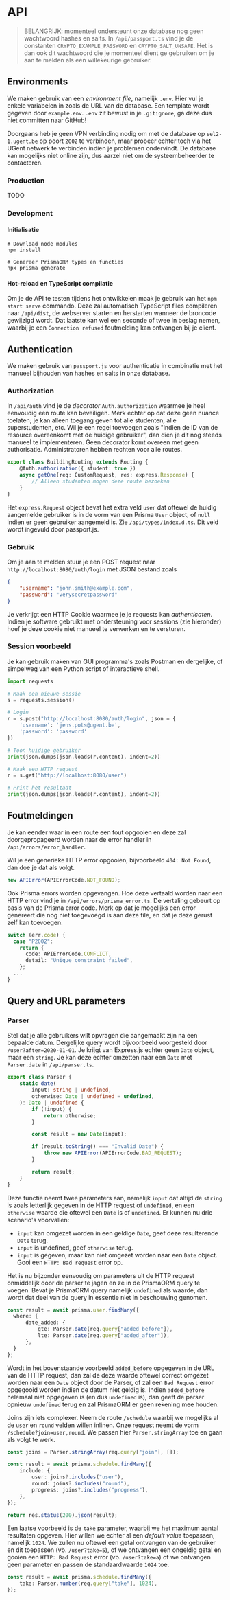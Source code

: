 # API

> BELANGRIJK: momenteel ondersteunt onze database nog geen wachtwoord hashes en salts. In `/api/passport.ts` vind je de constanten `CRYPTO_EXAMPLE_PASSWORD` en `CRYPTO_SALT_UNSAFE`. Het is dan ook dit wachtwoord die je momenteel dient ge gebruiken om je aan te melden als een willekeurige gebruiker.

## Environments

We maken gebruik van een _environment file_, namelijk `.env`. Hier vul je enkele variabelen in zoals de URL van de database. Een template wordt gegeven door `example.env`. `.env` zit bewust in je `.gitignore`, ga deze dus niet committen naar GitHub!

Doorgaans heb je geen VPN verbinding nodig om met de database op `sel2-1.ugent.be` op poort `2002` te verbinden, maar probeer echter toch via het UGent netwerk te verbinden indien je problemen ondervindt. De database kan mogelijks niet online zijn, dus aarzel niet om de systeembeheerder te contacteren.

### Production

TODO

### Development

#### Initialisatie

```shell
# Download node modules
npm install

# Genereer PrismaORM types en functies
npx prisma generate
```

#### Hot-reload en TypeScript compilatie

Om je de API te testen tijdens het ontwikkelen maak je gebruik van het `npm start serve` commando. Deze zal automatisch TypeScript files compileren naar `/api/dist`, de webserver starten en herstarten wanneer de broncode gewijzigd wordt. Dat laatste kan wel een seconde of twee in beslag nemen, waarbij je een `Connection refused` foutmelding kan ontvangen bij je client.

## Authentication

We maken gebruik van `passport.js` voor authenticatie in combinatie met het manueel bijhouden van hashes en salts in onze database.

### Authorization

In `/api/auth` vind je de _decorator_ `Auth.authorization` waarmee je heel eenvoudig een route kan beveiligen. Merk echter op dat deze geen nuance toelaten; je kan alleen toegang geven tot alle studenten, alle superstudenten, etc. Wil je een regel toevoegen zoals "indien de ID van de resource overeenkomt met de huidige gebruiker", dan dien je dit nog steeds manueel te implementeren. Geen decorator komt overeen met geen authorisatie. Administratoren hebben rechten voor alle routes.

```typescript
export class BuildingRouting extends Routing {
    @Auth.authorization({ student: true })
    async getOne(req: CustomRequest, res: express.Response) {
        // Alleen studenten mogen deze route bezoeken
    }
}
```

Het `express.Request` object bevat het extra veld `user` dat oftewel de huidig aangemelde gebruiker is in de vorm van een Prisma `User` object, of `null` indien er geen gebruiker aangemeld is. Zie `/api/types/index.d.ts`. Dit veld wordt ingevuld door passport.js.

### Gebruik

Om je aan te melden stuur je een POST request naar `http://localhost:8080/auth/login` met JSON bestand zoals

```json
{
    "username": "john.smith@example.com",
    "password": "verysecretpassword"
}
```

Je verkrijgt een HTTP Cookie waarmee je je requests kan _authenticaten_. Indien je software gebruikt met ondersteuning voor sessions (zie hieronder) hoef je deze cookie niet manueel te verwerken en te versturen.

### Session voorbeeld

Je kan gebruik maken van GUI programma's zoals Postman en dergelijke, of simpelweg van een Python script of interactieve shell.

```python
import requests

# Maak een nieuwe sessie
s = requests.session()

# Login
r = s.post("http://localhost:8080/auth/login", json = {
    'username': 'jens.pots@ugent.be',
    'password': 'password'
})

# Toon huidige gebruiker
print(json.dumps(json.loads(r.content), indent=2))

# Maak een HTTP request
r = s.get("http://localhost:8080/user")

# Print het resultaat
print(json.dumps(json.loads(r.content), indent=2))
```

## Foutmeldingen

Je kan eender waar in een route een fout opgooien en deze zal doorgepropageerd worden naar de error handler in `/api/errors/error_handler`.

Wil je een generieke HTTP error opgooien, bijvoorbeeld `404: Not Found`, dan doe je dat als volgt.

```typescript
new APIError(APIErrorCode.NOT_FOUND);
```

Ook Prisma errors worden opgevangen. Hoe deze vertaald worden naar een HTTP error vind je in `/api/errors/prisma_error.ts`. De vertaling gebeurt op basis van de Prisma error code. Merk op dat je mogelijks een error genereert die nog niet toegevoegd is aan deze file, en dat je deze gerust zelf kan toevoegen.

```typescript
switch (err.code) {
  case "P2002":
    return {
      code: APIErrorCode.CONFLICT,
      detail: "Unique constraint failed",
    };
  ...
}
```

## Query and URL parameters

### Parser

Stel dat je alle gebruikers wilt opvragen die aangemaakt zijn na een bepaalde datum. Dergelijke query wordt bijvoorbeeld voorgesteld door `/user?after=2020-01-01`. Je krijgt van Express.js echter geen `Date` object, maar een `string`. Je kan deze echter omzetten naar een `Date` met `Parser.date` in `/api/parser.ts`.

```typescript
export class Parser {
    static date(
        input: string | undefined,
        otherwise: Date | undefined = undefined,
    ): Date | undefined {
        if (!input) {
            return otherwise;
        }

        const result = new Date(input);

        if (result.toString() === "Invalid Date") {
            throw new APIError(APIErrorCode.BAD_REQUEST);
        }

        return result;
    }
}
```

Deze functie neemt twee parameters aan, namelijk `input` dat altijd de `string` is zoals letterlijk gegeven in de HTTP request of `undefined`, en een `otherwise` waarde die oftewel een `Date` is of `undefined`. Er kunnen nu drie scenario's voorvallen:

-   `input` kan omgezet worden in een geldige `Date`, geef deze resulterende `Date` terug.
-   `input` is undefined, geef `otherwise` terug.
-   `input` is gegeven, maar kan niet omgezet worden naar een `Date` object. Gooi een `HTTP: Bad request` error op.

Het is nu bijzonder eenvoudig om parameters uit de HTTP request onmiddelijk door de parser te jagen en ze in de PrismaORM query te voegen. Bevat je PrismaORM query namelijk `undefined` als waarde, dan wordt dat deel van de query in essentie niet in beschouwing genomen.

```typescript
const result = await prisma.user.findMany({
  where: {
      date_added: {
          gte: Parser.date(req.query["added_before"]),
          lte: Parser.date(req.query["added_after"]),
      },
  }
};
```

Wordt in het bovenstaande voorbeeld `added_before` opgegeven in de URL van de HTTP request, dan zal de deze waarde oftewel correct omgezet worden naar een `Date` object door de Parser, of zal een `Bad Request` error opgegooid worden indien de datum niet geldig is. Indien `added_before` helemaal niet opgegeven is (en dus `undefined` is), dan geeft de parser opnieuw `undefined` terug en zal PrismaORM er geen rekening mee houden.

Joins zijn iets complexer. Neem de route `/schedule` waarbij we mogelijks al de `user` en `round` velden willen inlinen. Onze request neemt de vorm `/schedule?join=user,round`. We passen hier `Parser.stringArray` toe en gaan als volgt te werk.

```typescript
const joins = Parser.stringArray(req.query["join"], []);

const result = await prisma.schedule.findMany({
    include: {
        user: joins?.includes("user"),
        round: joins?.includes("round"),
        progress: joins?.includes("progress"),
    },
});

return res.status(200).json(result);
```

Een laatse voorbeeld is de `take` parameter, waarbij we het maximum aantal resultaten opgeven. Hier willen we echter al een _default value_ toepassen, namelijk `1024`. We zullen nu oftewel een getal ontvangen van de gebruiker en dit toepassen (vb. `/user?take=5`), of we ontvangen een ongeldig getal en gooien een `HTTP: Bad Request` error (vb. `/user?take=a`) of we ontvangen geen parameter en passen de standaardwaarde `1024` toe.

```typescript
const result = await prisma.schedule.findMany({
    take: Parser.number(req.query["take"], 1024),
});
```
